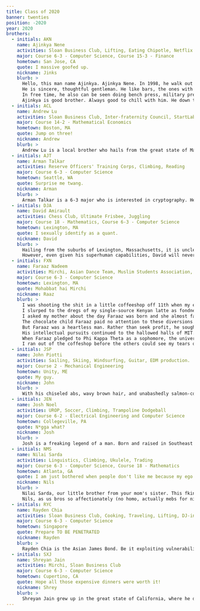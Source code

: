```yaml
---
title: Class of 2020
banner: twenties
position: -2020
year: 2020
brothers:
  - initials: AKN
    name: Ajinkya Nene
    activities: Sloan Business Club, Lifting, Eating Chipotle, Netflix
    major: Course 6-3 - Computer Science, Course 15-3 - Finance
    hometown: San Jose, CA
    quote: I massive goofed up.
    nickname: Jinks
    blurb: >
      Hello, this man name Ajinkya. Ajinkya Nene. In 1998, he walk out of mother's womb premature in San Jose, CA without the help of physicians. He is miracle.
      He is sincere, thoughtful gentleman. He like bars, the ones with protein. He have great taste in food. If you see him at Chipotle, say hello! He also Netflix Diamond Solitaire member with over 3000 hours of video watched. He like happy times with people. Perhaps when you meet him you can loosen up and have happy times too.
      In free time, he also can be seen doing bench press, military press, pull-ups, bicep curls. Sometimes legs.
      Ajinkya is good brother. Always good to chill with him. He down to try many fun things in life. Many good memories with him. You should meet him.
  - initials: ACL
    name: Andrew Lu
    activities: Sloan Business Club, Inter-fraternity Council, StartLabs, Viola, Reading, Traveling
    major: Course 14-2 - Mathematical Economics
    hometown: Boston, MA
    quote: Jump on three!
    nickname: Andrew
    blurb: >
      Andrew Lu is a local brother who hails from the great state of Massachusetts, majoring in Computer Science and Mathematical Economics. He may know a think or two about programming, but you can find his heart in business and finance. Andrew is a member of Sloan Business Club, Start Labs, and the Flux accelerator program. When heís not dishing out sound financial advice, he dominates the squash courts and dismantles his opponents in party games such as ping pong and foosball. Andrew is also the fearless leader of the 2020 pledge class, whose achievements include getting 12 people stuck in an elevator at 1 am, winning at the esteemed SK Late Night, and much more.
  - initials: AJT
    name: Arman Talkar
    activities: Reserve Officers' Training Corps, Climbing, Reading
    major: Course 6-3 - Computer Science
    hometown: Seattle, WA
    quote: Surprise me twang.
    nickname: Arman
    blurb: >
      Arman Talkar is a 6-3 major who is interested in cryptography. He is in Air Force ROTC. When he is not cracking codes or flying jets, he can be found enjoying the privacy of his room.
  - initials: DJA
    name: David Amirault 
    activities: Chess Club, Ultimate Frisbee, Juggling
    major: Course 18 - Mathematics, Course 6-3 - Computer Science
    hometown: Lexington, MA
    quote: I sexually identify as a quant.
    nickname: David
    blurb: >
      Hailing from the suburbs of Lexington, Massachusetts, it is unclear whether this Twerk God was raised as a child prodigy, or if he was naturally born as one. From randomly discovering that he has a phenomenal voice to sing with, to humbly demolishing 6.437 psets in one night, it is clear that David is a brother truly worth the name. David is one of the most organized and put together brothers at PKT -- whether organizing serenades for the entire group, leading the way at parties, or solving puzzles at midnight, you'll never find yourself bored around him. On a typical weekday, you'll find him a disciplined ROTC man: working out, psetting with brothers, and even getting in some time to grab dinner with his many ladies. But on a weekend, it's a bit of a different story.
      However, even given his superhuman capabilities, David will never admit it -- he is one of the most kind, bright, and chill brothers that Phi Kappa Theta has to offer. Never be afraid to hang out with David -- you'll find out that there's much more to him than it first seems.
  - initials: FXN
    name: Faraaz Nadeem 
    activities: Mirchi, Asian Dance Team, Muslim Students Association, Machine Intelligence Community
    major: Course 6-3 - Computer Science
    hometown: Lexington, MA
    quote: Mohabbat hai Mirchi
    nickname: Raaz
    blurb: >
      I was shooting the shit in a little coffeeshop off 11th when my ears whiffed a conversation between a couple dudebros by the bar. One of them asked "How do I get a damsel's dhol drumming?" The other flexed his pecs a bit and spewed some recycled Pornhub-sidebar-advertisement BS and the two smugly returned to their lives of ignorance.
      I slurped to the dregs of my single-source Kenyan latte as fondness turned my vision a shade of mocha, and I remembered the one man who really got those dhols drumming.
      I asked my mother about the day Faraaz was born and she almost fainted from happiness. She said Allah carried him down from the heavens while Lord Shiva danced the Electric Boogaloo and Yahweh skipped through hemp fields with Jesus Christ on his back. A myriad of maidens simultaneously announced their engagement to the newborn and from the countless brawls of passion that followed, the sport of wrestling was born.
      The chocolate child Faraaz paid no attention to these diversions. 100,000 rupee dowries didn't interest him. 1's and 0's did. A dalliance in the digital became a full-blown passion in his junior year, where he taught himself the poetry of Course 6 and published apps garnering thousands of downloads. 
      But Faraaz was a heartless man. Rather than seek profit, he sought to help the homeland. In his senior year of high school, he built an app to make vital information accessible in the various vernaculars of India.
      His intellectual pursuits continued to the hallowed halls of MIT. Outside of classes, he laid down his running baton and picked up the Sapp. With practically no prior dance experience, Faraaz became a star on Mirchi, MIT's Indian fusion dance team. On the proving grounds of the dance floor he trained his body to be as lithe and sultry as a panther and as explosive as an IED. Newcomers to MIT would occasionally see lines of women stretching from Kresge to Sloan. They'd shrug it off, thinking Beyonce was in town. Little did they know these hearts were aflutter in anticipation of a Mirchi performance, and the few minutes they'd have to bask in the glory of Faraaz Nadeem.
      When Faraaz pledged to Phi Kappa Theta as a sophomore, the universe almost faced an apocalypse. Having PKT and Faraaz Nadeem mix, arguably the two most perfect things in existance, put the balance of good and bad out of whack. Braving the Crimson Staircase of Doom, Faraaz reached the top to ask the saintly Rush Chair what to do. Minutes before the collapse of Earth's core, a solution was found. In an act of true selflessness, Faraaz ascended to the realm of angels, forever becoming the divine protector of PKT.
      I ran out of the coffeshop before the others could see my tears of remembrance. Later that day, I made sure to drive on the footpath on the way home. I smiled as the divine voice of Faraaz rang in my ears. "Shabash beta, shabash!"
  - initials: JSP
    name: John Piotti
    activities: Sailing, Skiing, Windsurfing, Guitar, EDM production.
    major: Course 2 - Mechanical Engineering
    hometown: Unity, ME
    quote: My guy.
    nickname: John
    blurb: >
      With his chiseled abs, wavy brown hair, and unabashedly salmon-colored shorts, everything about John Piotti just screams fratstar. Hailing from the stormy seas of Maine, Johnís both a New England native and a sailor at heart. With his steady hand holding the ropes and his silky smooth voice narrating the history of the Boston skyline, watching John lead a boating tour down the Charles is surely on every MIT studentís bucket list. When something needs fixing, everyone knows Johnís the brother to go to. As handy with a toilet plunger as he is with a sail, Johnís restored the PKT house to its old glory, painstakingly painting over decades of beer stains and cracks. Legend has it that when this godly specimen walks into a party, the ladies come flocking. Luckily for us, Piottiís a romantic at heart and has eyes only for his childhood sweetheart, so heís always happy to introduce any admirers to his friends instead. Is it any surprise that everyone calls John best brother?
  - initials: JEN
    name: Josh Noel
    activities: UROP, Soccer, Climbing, Trampoline Dodgeball
    major: Course 6-2 - Electrical Engineering and Computer Science
    hometown: Collegeville, PA
    quote: N*gga what?
    nickname: Josh
    blurb: >
      Josh is a freaking legend of a man. Born and raised in Southeast Pennsylvania, heís had a lifetime of athletic and academic prowess. Josh is a straight up computer graphics wiz-kid, a lifelong soccer player, and musical virtuoso in over 5 instruments. He is also possibly the fastest man on Earth (some say universe), as we all witnessed when he singlehandedly carried our class to victory in the annual PKT relay race, breaking the sound barrier on the final leg. When he isnít destroying track records, you might catch Josh at the local trampoline dodgeball arena, absolutely crushing it. Josh is a very well rounded guy - friendly, modest, and always incredibly composed. Always down for anything, Josh really knows how to have a good time!
  - initials: NMS
    name: Nilai Sarda
    activities: Linguistics, Climbing, Ukulele, Trading
    major: Course 6-3 - Computer Science, Course 18 - Mathematics
    hometown: Atlanta, GA
    quote: I am just bothered when people don't like me because my ego thrives on adoration of the masses.
    nickname: Nils
    blurb: >
      Nilai Sarda, our little brother from your mom's sister. This fkin g comes from the streets of Atlanta and spells that shit like he some scripps spelling (cop that) bee. We once asked Nilai, how do you spell happiness, and he said, phi kappa theta. 
      Nils, as us bros so affectionately (no homo, actually mebs for nils) call him, has size 13 feet. Now we did the math, and that means he truly gets that shit popping. You'll be at social hours wondering why the fk everyone be looking at the ground, and then you look up, god shines his fking light all over your face, and you see it's your g nilai Sarda. You stare at his fresh skin, his frosty smile, his sparkling white feet, and at his fking big feet. In that moment, all you can think is wow, mama I made it. And that's when your world goes white. Nils, what a fking G.
  - initials: RYC
    name: Rayden Chia
    activities: Sloan Business Club, Cooking, Traveling, Lifting, DJ-ing, all things Cybersecurity
    major: Course 6-3 - Computer Science
    hometown: Singapore
    quote: Prepare TO BE PENETRATED
    nickname: Rayden
    blurb: >
      Rayden Chia is the Asian James Bond. Be it exploiting vulnerabilities in servers, going hard on problem sets, or extracting meat from a horde of crabs, Rayden Chia lives up to his Expert certification in Offensive Security. Rayden possesses a certain dignity and class that comes from being under high-stress scenarios in the military. A truly talented man, Rayden can cook you a Michelin-starred meal from the recipes he finds past your computer's firewalls while looking absolutely fabulous. Watch out for Rayden in the future as his security technology company may be the only thing between your search history and the government.
  - initials: SXJ
    name: Shreyan Jain
    activities: Mirchi, Sloan Business Club
    major: Course 6-3 - Computer Science
    hometown: Cupertino, CA
    quote: Hope all those expensive dinners were worth it!
    nickname: Shrey
    blurb: >
      Shreyan Jain grew up in the great state of California, where he developed a fond affection for all things prep -- you can catch him more often than not meandering around campus in salmon shorts and Aldo loafers. From a young age, Shreyan loved biology, becoming one of only 2 people nationwide to get a perfect score on the AP exam, and starting an extremely popular prep blog online. Of course, when he came to MIT, he pursued this passion by becoming a computer science major. Shreyan's other interests include dancing, Bose headphones, and complaining. Feel free to ask Shrey about anything from Abelian groups of order 5 to his love for good food. By far one of the smartest and most handsome brothers in our pledge class, Shreyan's a great addition to the brotherhood!
---
```

